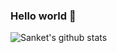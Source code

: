 ### Hello world 👋

![Sanket's github stats](https://github-readme-stats.vercel.app/api?username=SanketRP&show_icons=true&hide_border=true)
